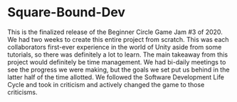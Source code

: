 # Square-Bound-Dev
 
This is the finalized release of the Beginner Circle Game Jam #3 of 2020. We had two weeks to create this entire project from scratch. This was each collaborators first-ever experience in the world of Unity aside from some tutorials, so there was definitely a lot to learn. The main takeaway from this project would definitely be time management. We had bi-daily meetings to see the progress we were making, but the goals we set put us behind in the latter half of the time allotted. We followed the Software Development Life Cycle and took in criticism and actively changed the game to those criticisms.
